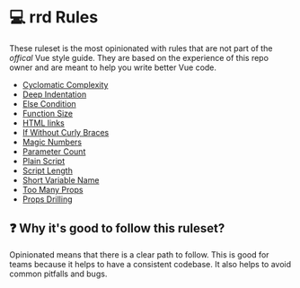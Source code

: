 # 💻 rrd Rules

These ruleset is the most opinionated with rules that are not part of the *offical* Vue style guide. They are based on the experience of this repo owner and are meant to help you write better Vue code.

- [Cyclomatic Complexity](./cyclomatic-complexity.md)
- [Deep Indentation](./deep-indentation.md)
- [Else Condition](./else-condition.md)
- [Function Size](./function-size.md)
- [HTML links](./html-link.md)
- [If Without Curly Braces](./if-without-curly-braces.md)
- [Magic Numbers](./magic-numbers.md)
- [Parameter Count](./parameter-count.md)
- [Plain Script](./plain-script.md)
- [Script Length](./script-length.md)
- [Short Variable Name](./short-variable-name.md)
- [Too Many Props](./too-many-props.md)
- [Props Drilling](./props-drilling.md)

## ❓ Why it's good to follow this ruleset?

Opinionated means that there is a clear path to follow. This is good for teams because it helps to have a consistent codebase. It also helps to avoid common pitfalls and bugs.
